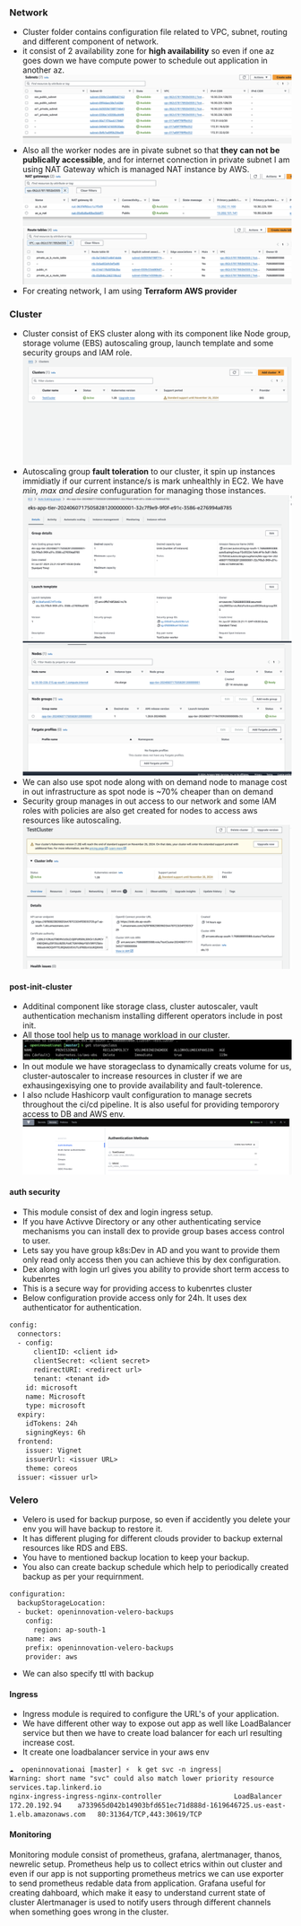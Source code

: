 
### Network
- Cluster folder contains configuration file related to VPC, subnet, routing and different component of network.
- it consist of 2 availability zone for **high availability** so even if one az goes down we have compute power to schedule out application in another az. 
![Subnets](assets/network/subnet.png)
- Also all the worker nodes are in pivate subnet so that **they can not be publically accessible**, and for internet connection in private subnet I am using NAT Gateway which is managed NAT instance by AWS.
![NAT](assets/network/nat.png)
![Route](assets/network/route.png)
- For creating network, I am using **Terraform AWS provider**

### Cluster
- Cluster consist of EKS cluster along with its component like Node group, storage volume (EBS) autoscaling group, launch template and some security groups and IAM role.
![Cluster](assets/cluster/cluster.png)
- Autoscaling group **fault toleration** to our cluster, it spin up instances immidiatly if our current instance/s is mark unhealthly in EC2. We have *min, max and desire* confuguration for managing those instances.
![Autoscaling](assets/cluster/autoscaling.png)
![Node](assets/cluster/nodegroup.png)
- We can also use spot node along with on demand node to manage cost in out infrastructure as spot node is ~70% cheaper than on demand
- Security group manages in out access to our network and some IAM roles with policies are also get created for nodes to access aws resources like autoscaling.
![Info](assets/cluster/clusterinfo.png)

#### post-init-cluster
- Additinal component like storage class, cluster autoscaler, vault authentication mechanism installing different operators include in post init.
- All those tool help us to manage workload in our cluster.
![storage](assets/post-init/storage.png)
- In out module we have storageclass to dynamically creats volume for us, cluster-autoscaler to increase resources in cluster if we are exhausingexisying one to provide availability and fault-tolerence.
- I also nclude Hashicorp vault configuration to manage secrets throughout the ci/cd pipeline. It is also useful for providing temporory access to DB and AWS env.
![Vault](assets/post-init/vault.png)

#### auth security
- This module consist of dex and login ingress setup.
- If you have Activve Directory or any other authenticating service mechanisms you can install dex to provide group bases access control to user.
- Lets say you have group k8s:Dev in AD and you want to provide them only read only access then you can achieve this by dex configuration.
- Dex along with login url gives you ability to provide short term access to kubenrtes
- This is a secure way for providing access to kubenrtes cluster
- Below configuration provide access only for 24h. It uses dex authenticator for authentication.
```
config:
  connectors:
  - config:
      clientID: <client id>
      clientSecret: <client secret>
      redirectURI: <redirect url>
      tenant: <tenant id>
    id: microsoft
    name: Microsoft
    type: microsoft
  expiry:
    idTokens: 24h
    signingKeys: 6h
  frontend:
    issuer: Vignet
    issuerUrl: <issuer URL>
    theme: coreos
  issuer: <issuer url>
```

### Velero
- Velero is used for backup purpose, so even if accidently you delete your env you will have backup to restore it.
- It has different pluging for different clouds provider to backup external resources like RDS and EBS.
- You have to mentioned backup location to keep your backup.
- You also can create backup schedule which help to periodically created backup as per your requirnment.
```
configuration:
  backupStorageLocation:
  - bucket: openinnovation-velero-backups
    config:
      region: ap-south-1
    name: aws
    prefix: openinnovation-velero-backups
    provider: aws
```
- We can also specify ttl with backup

#### Ingress
- Ingress module is required to configure the URL's of your application.
- We have different other way to expose out app as well like LoadBalancer service but then we have to create load balancer for each url resulting increase cost.
- It create one loadbalancer service in your aws env
```
☁  openinnovationai [master] ⚡  k get svc -n ingress|
Warning: short name "svc" could also match lower priority resource services.tap.linkerd.io
nginx-ingress-ingress-nginx-controller                  LoadBalancer   172.20.192.94    a733965d042b14903bfd651ec71d888d-1619646725.us-east-1.elb.amazonaws.com   80:31364/TCP,443:30619/TCP
```

#### Monitoring
Monitoring module consist of prometheus, grafana, alertmanager, thanos, newrelic setup.
Prometheus help us to collect etrics within out cluster and even if our app is not supporting prometheus metrics we can use exporter to send prometheus redable data from application.
Grafana useful for creating dahboard, which make it easy to understand current state of cluster
Alertmanager is used to notify users through different channels when something goes wrong in the cluster.
